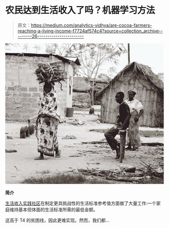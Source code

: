 # 农民达到生活收入了吗？机器学习方法

> 原文：<https://medium.com/analytics-vidhya/are-cocoa-farmers-reaching-a-living-income-f7724af574c4?source=collection_archive---------26----------------------->

![](img/22a99d70547b8d0e3a95591f871c6224.png)

**简介**

[生活收入实践社区](https://www.living-income.com/)在制定更具挑战性的生活标准参考值方面做了大量工作:一个家庭维持基本但体面的生活标准所需的最低金额。

这高于 T4 的贫困线，因此更难实现。然而，我们都…